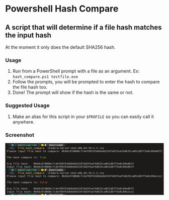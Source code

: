 # Powershell Hash Compare

## A script that will determine if a file hash matches the input hash
At the moment it only does the default SHA256 hash.

### Usage
1. Run from a PowerShell prompt with a file as an argument. Ex: `hash_compare.ps1 testfile.exe`
2. Follow the prompts, you will be prompted to enter the hash to compare the file hash too.
3. Done! The prompt will show if the hash is the same or not.

### Suggested Usage
1. Make an alias for this script in your `$PROFILE` so you can easily call it anywhere.


### Screenshot
![Screenshot of the Hash Compare tool in use.](.\Screenshots\Example.png)